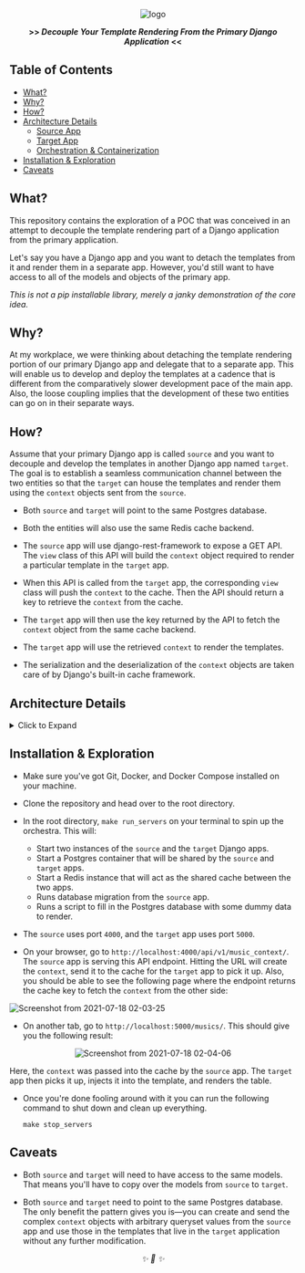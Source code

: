 
<div align="center">

![logo](https://user-images.githubusercontent.com/30027932/126043848-33cbf444-89e0-4c4d-afa0-ea1bfa2e4736.png)

<strong>>> <i>Decouple Your Template Rendering From the Primary Django Application</i> <<</strong>

</div>

## Table of Contents

  - [What?](#what)
  - [Why?](#why)
  - [How?](#how)
  - [Architecture Details](#architecture-details)
    - [Source App](#source-app)
    - [Target App](#target-app)
    - [Orchestration & Containerization](#orchestration-containerization)
  - [Installation & Exploration](#installation-exploration)
  - [Caveats](#caveats)

## What?

This repository contains the exploration of a POC that was conceived in an attempt to decouple the template rendering part of a Django application from the primary application.

Let's say you have a Django app and you want to detach the templates from it and render them in a separate app. However, you'd still want to have access to all of the models and objects of the primary app.

*This is not a pip installable library, merely a janky demonstration of the core idea.*

## Why?

At my workplace, we were thinking about detaching the template rendering portion of our primary Django app and delegate that to a separate app. This will enable us to develop and deploy the templates at a cadence that is different from the comparatively slower development pace of the main app. Also, the loose coupling implies that the development of these two entities can go on in their separate ways.

## How?

Assume that your primary Django app is called `source` and you want to decouple and develop the templates in another Django app named `target`. The goal is to establish a seamless communication channel between the two entities so that the `target` can house the templates and render them using the `context` objects sent from the `source`.

* Both `source` and `target` will point to the same Postgres database.

* Both the entities will also use the same Redis cache backend.

* The `source` app will use django-rest-framework to expose a GET API. The `view` class of this API will build the `context` object required to render a particular template in the `target` app.

* When this API is called from the `target` app, the corresponding `view` class will push the `context` to the cache. Then the API should return a key to retrieve the `context` from the cache.

* The `target` app will then use the key returned by the API to fetch the `context` object from the same cache backend.

* The `target` app will use the retrieved `context` to render the templates.

* The serialization and the deserialization of the `context` objects are taken care of by Django's built-in cache framework.


## Architecture Details

<details><summary>Click to Expand</summary>

The repository contains the code for two Django applications, the `source` and the `target` app.

### Source App


The `source` app looks like any other Django application. In this demonstration, most of the modules in the `source` app are empty. It uses the Postgres database as its primary data container and Redis for caching purposes. You can find the details in `source/source/settings.py` file.

It contains a single sub app named `app`. In the `app`, there are two models—`Musician` and `Album`. An `Album` has a foreign key relationship with a `Musician`.

```python
# source/app/models.py

from django.db import models


class Musician(models.Model):
    first_name = models.CharField(max_length=50)
    last_name = models.CharField(max_length=50)
    instrument = models.CharField(max_length=100)


class Album(models.Model):
    artist = models.ForeignKey(
        Musician,
        on_delete=models.SET_NULL,
        null=True,
        related_name="albums",
    )
    name = models.CharField(max_length=100)
    release_date = models.DateField()
    num_stars = models.IntegerField()

```

Now, if you look into the `source/app/apis.py` file, you'll see that's where the magic happens.

```python

from uuid import uuid4

from django.core.cache import cache
from rest_framework import serializers, views
from rest_framework.response import Response

from .models import Album, Musician


class MusicContextSerializer(serializers.Serializer):
    """Your data serializer, define your fields here."""

    key = serializers.CharField()


class MusicContextAPIView(views.APIView):
    """Returns the cache record key that contains the music context object."""

    def get(self, request):
        # Getting the object querysets.
        musicians = Musician.objects.all()
        albums = Album.objects.all()

        # Generating key to store the context against.
        music_context_key = str(uuid4())

        # Building the context required to render the html.
        music_context_val = {
            "musicians": musicians,
            "albums": albums,
        }

        # Storing the context in the shared cache.
        cache.set(music_context_key, music_context_val)

        # Returning the key to get the context from the other app.
        data = {"key": music_context_key}
        results = MusicContextSerializer(data).data

        return Response(results)
```

Here, we're exposing a GET API that is accessible from `http://localhost:4000/api/v1/music_context`. Notice how the `get` method first queries the database to build the `musicians` and `albums` queryset. Then it constructs the `context` and sends it to the cache with a random UUID key. The API then returns the key and it will later be used by the `target` app to retrieve the `context` object and render the template.


### Target App

The directory structure of the `target` app mimics that of the `source` app. Here, too, the sub app is called `app`. Notice that the `app` folder contains a `templates` directory. The `target` app uses the `context` sent by the `source` and the `templates/index.html` template retrieves the data from the Postgres database using the querysets from the `context`.

In the `target` app, interesting things only happen in the `target/app/views.py` module and the `target/templates/index.html` file.

```python
from __future__ import annotations

import typing
from dataclasses import dataclass
from http import HTTPStatus as http_status

import httpx
from django.core.cache import cache
from django.shortcuts import render
from django.views import View

if typing.TYPE_CHECKING:
    from django.db.models import QuerySet

    from target.app import models as target_models


@dataclass
class MusicContextShape:
    """This is going to be the shape of the retrieved context."""

    musicians: QuerySet[target_models.Musician]
    albums: QuerySet[target_models.Album]


class MusicView(View):
    def get(self, request):
        with httpx.Client(http2=True) as session:
            res = session.get("http://source:4000/api/v1/music_context")
            if res.status_code == http_status.OK:
                key = res.json()["key"]
            else:
                raise httpx.ConnectError("cannot connect to server")

        context = cache.get(key)
        print(context["albums"][0].artist)
        if context.keys() == MusicContextShape.__dataclass_fields__.keys():

            return render(request, "index.html", context)
        else:
            raise ValueError("unexpected context shape")
```

Here, the dataclass `MusicContextShape` is used to validate the expected `context` shape from the cache. Notice that inside the `get` method of the `MusicView` class, `httpx` library was used to make a get API call to the API exposed by the `source` app.

The API returns the cache key where the `context` lives inside the Redis database. The retrieved `context` is then injected into the template. If you take a look at the template, you'll see how it uses the queryset objects inside the `context` to display data. Here's the core content of the template:

```html
...

<div class="container">
  &nbsp;
  <div align="center">
  <h2>Discography</h2>
  </div>
  &nbsp;
  <table class="table">
    <thead class="thead-dark">
      <tr>
        <th>Artist Name</th>
        <th>Preferred Instrument</th>
        <th>Album Name</th>
        <th>Album Released</th>
        <th>Album Rating</th>
      </tr>
    </thead>
    <tbody>
    {% for album in albums %}
      <tr>
        <td>{{album.artist.first_name}} {{album.artist.last_name}}</td>
        <td>{{album.artist.instrument}}</td>
        <td>{{album.name}}</td>
        <td>{{album.release_date}}</td>
        <td>{{album.num_stars}}</td>
      </tr>
    {% endfor %}
    </tbody>
  </table>
</div>

...

```

### Orchestration & Containerization

This demonstration uses Docker and Docker Compose to orchestrate the different entities required for it to work. The 4 primary building blocks of the POC are:

* A `source` app instance which can be regarded as the primary application.

* A `target` app instance which renders the template using the data sent by the `source` app.

* Postgres database as the primary data container. Both the `source` and the `target` app points to this. However, the `target` app never migrates or mutates the database. It has a read-only relationship with the main DB.

* Redis database as the shared cache channel between `source` and `target`.

The simplified topology diagram looks roughly like this:

![topology](https://user-images.githubusercontent.com/30027932/126051355-af1faae6-0a30-4f80-91ea-cfe30cd30fc7.png)


The `docker-compose.yml` file orchestrates the services in a stateless fashion. That means data is created and destroyed every time you spin up and put down the containers.

**Migration and mutation of the primary database only happens in the `source` app. The `target` app isn't supposed to migrate or change the DB.**



</details>

## Installation & Exploration

* Make sure you've got Git, Docker, and Docker Compose installed on your machine.

* Clone the repository and head over to the root directory.

* In the root directory, `make run_servers` on your terminal to spin up the orchestra. This will:

    * Start two instances of the `source` and the `target` Django apps.
    * Start a Postgres container that will be shared by the `source` and `target` apps.
    * Start a Redis instance that will act as the shared cache between the two apps.
    * Runs database migration from the `source` app.
    * Runs a script to fill in the Postgres database with some dummy data to render.

* The `source` uses port `4000`, and the `target` app uses port `5000`.

* On your browser, go to `http://localhost:4000/api/v1/music_context/`. The `source` app is serving this API endpoint. Hitting the URL will create the `context`, send it to the cache for the `target` app to pick it up. Also, you should be able to see the following page where the endpoint returns the cache key to fetch the `context` from the other side:

![Screenshot from 2021-07-18 02-03-25](https://user-images.githubusercontent.com/30027932/126048231-a754e0aa-c686-4fc2-bef6-3458925f9c2d.png)


* On another tab, go to `http://localhost:5000/musics/`. This should give you the following result:

<div align="center">

![Screenshot from 2021-07-18 02-04-06](https://user-images.githubusercontent.com/30027932/126048233-49fd3162-92c6-4a70-b485-636ed3c7992b.png)

</div>

Here, the `context` was passed into the cache by the `source` app. The `target` app then picks it up, injects it into the template, and renders the table.

* Once you're done fooling around with it you can run the following command to shut down and clean up everything.

    ```
    make stop_servers
    ```


## Caveats

* Both `source` and `target` will need to have access to the same models. That means you'll have to copy over the models from `source` to `target`.

* Both `source` and `target` need to point to the same Postgres database. The only benefit the pattern gives you is—you can create and send the complex `context` objects with arbitrary queryset values from the `source` app and use those in the templates that live in the `target` application without any further modification.



<div align="center">
<i> ✨ 🍰 ✨ </i>
</div>
